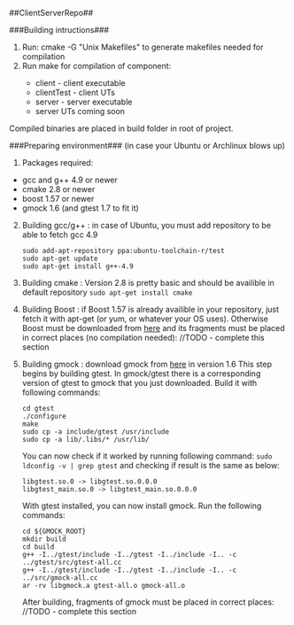 
##ClientServerRepo##

###Building intructions###

1. Run: cmake -G "Unix Makefiles" to generate makefiles needed for compilation
2. Run make <job> for compilation of component:
    - client - client executable
    - clientTest - client UTs
    - server - server executable
    - server UTs coming soon

Compiled binaries are placed in build folder in root of project.

###Preparing environment###
(in case your Ubuntu or Archlinux blows up)

1. Packages required:
 - gcc and g++ 4.9 or newer
 - cmake 2.8 or newer
 - boost 1.57 or newer
 - gmock 1.6 (and gtest 1.7 to fit it)

2. Building gcc/g++ : in case of Ubuntu, you must add repository to be able to fetch gcc 4.9
    ```
    sudo add-apt-repository ppa:ubuntu-toolchain-r/test
    sudo apt-get update
    sudo apt-get install g++-4.9
    ```
    
3. Building cmake : Version 2.8 is pretty basic and should be availible in default repository
    `sudo apt-get install cmake`

4. Building Boost : if Boost 1.57 is already availible in your repository, just fetch it with apt-get (or yum, or whatever your OS uses). Otherwise Boost must be downloaded from [here](http://www.boost.org/users/history/version_1_57_0.html) and its fragments must be placed in correct places (no compilation needed):
    //TODO - complete this section

5. Building gmock : download gmock from [here](https://code.google.com/p/googlemock/downloads/list) in version 1.6
    This step begins by building gtest. In gmock/gtest there is a corresponding version of gtest to gmock that you just downloaded. Build it with following commands:
    ```
    cd gtest
    ./configure
    make
    sudo cp -a include/gtest /usr/include
    sudo cp -a lib/.libs/* /usr/lib/
    ```
    You can now check if it worked by running following command:
    `sudo ldconfig -v | grep gtest`
    and checking if result is the same as below:
    ```
    libgtest.so.0 -> libgtest.so.0.0.0
    libgtest_main.so.0 -> libgtest_main.so.0.0.0
    ```
    With gtest installed, you can now install gmock. Run the following commands:
    ```
    cd ${GMOCK_ROOT}
    mkdir build
    cd build
    g++ -I../gtest/include -I../gtest -I../include -I.. -c ../gtest/src/gtest-all.cc
    g++ -I../gtest/include -I../gtest -I../include -I.. -c ../src/gmock-all.cc
    ar -rv libgmock.a gtest-all.o gmock-all.o
    ```
    After building, fragments of gmock must be placed in correct places:
    //TODO - complete this section
